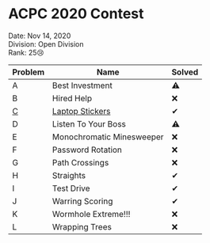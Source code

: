 
# ACPC 2020 Contest

Date: Nov 14, 2020  
Division: Open Division  
Rank: 25😢

Problem | Name | Solved
--|--|--
A|Best Investment|⚠
B|Hired Help|❌
[C](Problem-C/C.md)|[Laptop Stickers](Problem-C/C.md)|✔
D|Listen To Your Boss|⚠
E|Monochromatic Minesweeper|❌
F|Password Rotation|❌
G|Path Crossings|❌
H|Straights|✔
I|Test Drive|✔
J|Warring Scoring|✔
K|Wormhole Extreme!!!|❌
L|Wrapping Trees|❌